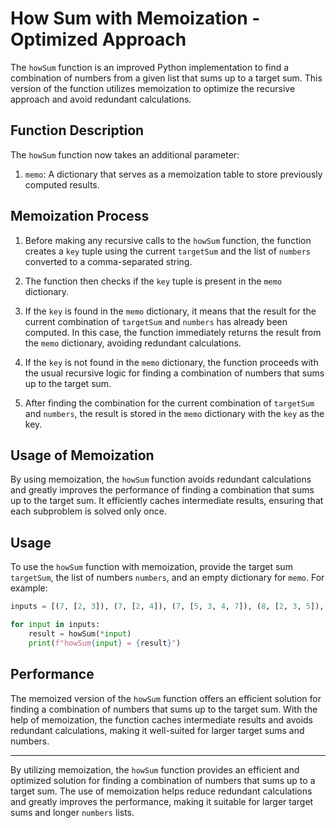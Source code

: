 # How Sum with Memoization - Optimized Approach

The `howSum` function is an improved Python implementation to find a combination of numbers from a given list that sums up to a target sum. This version of the function utilizes memoization to optimize the recursive approach and avoid redundant calculations.

## Function Description

The `howSum` function now takes an additional parameter:

1. `memo`: A dictionary that serves as a memoization table to store previously computed results.

## Memoization Process

1. Before making any recursive calls to the `howSum` function, the function creates a `key` tuple using the current `targetSum` and the list of `numbers` converted to a comma-separated string.

2. The function then checks if the `key` tuple is present in the `memo` dictionary.

3. If the `key` is found in the `memo` dictionary, it means that the result for the current combination of `targetSum` and `numbers` has already been computed. In this case, the function immediately returns the result from the `memo` dictionary, avoiding redundant calculations.

4. If the `key` is not found in the `memo` dictionary, the function proceeds with the usual recursive logic for finding a combination of numbers that sums up to the target sum.

5. After finding the combination for the current combination of `targetSum` and `numbers`, the result is stored in the `memo` dictionary with the `key` as the key.

## Usage of Memoization

By using memoization, the `howSum` function avoids redundant calculations and greatly improves the performance of finding a combination that sums up to the target sum. It efficiently caches intermediate results, ensuring that each subproblem is solved only once.

## Usage

To use the `howSum` function with memoization, provide the target sum `targetSum`, the list of numbers `numbers`, and an empty dictionary for `memo`. For example:

```python
inputs = [(7, [2, 3]), (7, [2, 4]), (7, [5, 3, 4, 7]), (8, [2, 3, 5]), (300, [7, 14])]

for input in inputs:
    result = howSum(*input)
    print(f"howSum{input} = {result}")
```

## Performance

The memoized version of the `howSum` function offers an efficient solution for finding a combination of numbers that sums up to the target sum. With the help of memoization, the function caches intermediate results and avoids redundant calculations, making it well-suited for larger target sums and numbers.

---

By utilizing memoization, the `howSum` function provides an efficient and optimized solution for finding a combination of numbers that sums up to a target sum. The use of memoization helps reduce redundant calculations and greatly improves the performance, making it suitable for larger target sums and longer `numbers` lists.
